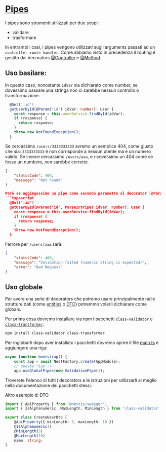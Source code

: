# [Pipes](https://docs.nestjs.com/pipes)
I pipes sono strumenti utilizzati per due scopi: 
- validare
- trasformare

In entrambi i casi, i pipes vengono utilizzati sugli arguments passati ad un `controller route handler`.
Come abbiamo visto in precedenza il routing é gestito dai decorators [@Controller](./struttura/sintassi.md#controller) e [@Method](./struttura/sintassi.md#method-getpostdeleteputall).

## Uso basilare:

In questo caso, nonostante `idVar` sia dichiarato come number, se dovessimo passare una stringa non ci sarebbe nessun controllo o transformazione.

```typescript
  @Get(':id')
  getUserById(@Param('id') idVar: number): User {
    const response = this.userService.findById(idVar);
    if (response) {
      return response;
    }
    throw new NotFoundException();
  }
```
Se cercassimo `/users/3333333333` avremo un semplice 404, come giusto che sia: `3333333333` é non corrisponde a nessun utente ma é un numero valido.
Se invece cercassimo `/users/aaa`, e ricevessimo un 404 come se fosse un numbero, non sarebbe corretto.
```json
{
    "statusCode": 404,
    "message": "Not Found"
}

Però se aggingessimo un pipe come secondo parametro al decorator [@Param](./struttura/sintassi.md#param)
```typescript
  @Get(':id')
  getUserById(@Param('id', ParseIntPipe) idVar: number): User {
    const response = this.userService.findById(idVar);
    if (response) {
      return response;
    }
    throw new NotFoundException();
  }
```
l'errore per `/users/aaa` sarà:
```json
{
    "statusCode": 400,
    "message": "Validation failed (numeric string is expected)",
    "error": "Bad Request"
}
```

## Uso globale
Per avere una serie di decorators che potremo usare principalmente nelle strutture dati (come [entities](./../README.md#entities) o [DTO](./../README.md#dto-data-transfer-object)) potremmo volerli dichiarare come globals.

Per prima cosa dovremo installare via npm i pacchetti [`class-validator`](https://github.com/typestack/class-validator) e [`class-transformer`](https://github.com/typestack/class-transformer.git).

```bash
npm install class-validator class-transformer
```

Per inglobarli dopo aver installato i pacchetti dovremo aprire il file [main.ts](./../src/main.ts) e aggiungere una riga:
```typescript
async function bootstrap() {
    const app = await NestFactory.create(AppModule);
    // questa riga :)
    app.useGlobalPipes(new ValidationPipe());
```

Troverete l'elenco di tutti i decorators e le istruzioni per utilizzarli al meglio nella documentazione dei pacchetti stessi.

Altro esempio di DTO
```typescript
import { ApiProperty } from '@nestjs/swagger';
import { IsAlphanumeric, MaxLength, MinLength } from 'class-validator';

export class CreateUserDto {
    @ApiProperty({ minLength: 5, maxLength: 10 })
    @IsAlphanumeric()
    @MinLength(5)
    @MaxLength(10)
    name: string;
}
```